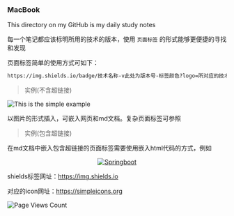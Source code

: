 ### MacBook
This directory on my GitHub is my daily study notes

每一个笔记都应该标明所用的技术的版本，使用 `页面标签` 的形式能够更便捷的寻找和发现

页面标签简单的使用方式可如下：

```txt
https://img.shields.io/badge/技术名称-v此处为版本号-标签颜色?logo=所对应的技术logo
```

> 实例(不含超链接)

![This is the simple example](https://img.shields.io/badge/MacBook-v0.1.0-blue?logo=java) 

以图片的形式插入，可嵌入网页和md文档。复杂页面标签可参照

> 实例(包含超链接)

在md文档中嵌入包含超链接的页面标签需要使用嵌入html代码的方式，例如

<p align = "center">
    <a target="_blank" href="https://docs.spring.io/spring-boot/docs/current/api/">
    	<img src = "https://img.shields.io/badge/Springboot-v2.3.4-blue?logo=spring" alt = "Springboot"/>
    </a>
</p>

shields标签网址：https://img.shields.io

对应的icon网址：https://simpleicons.org

![Page Views Count](https://badges.toozhao.com/badges/01ETFADJ4NJFQTMEJ7DBVXXEPY/green.svg) 

